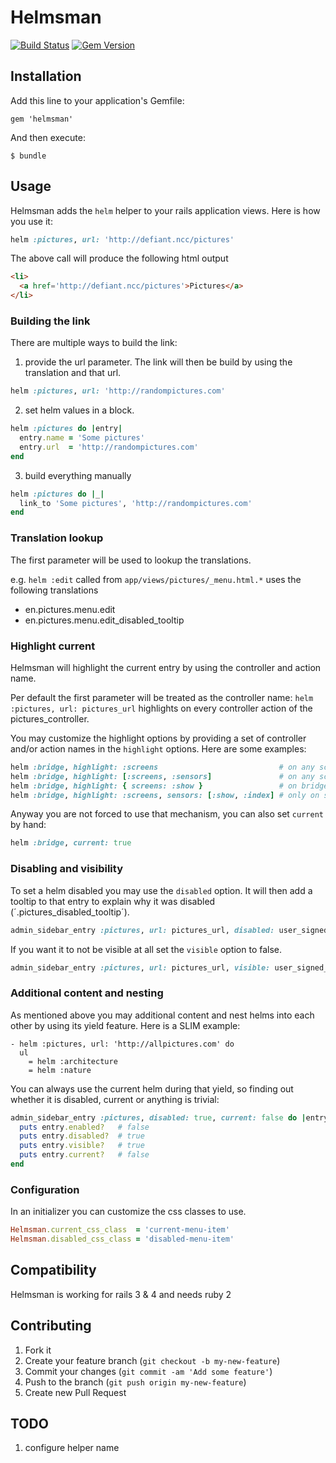 # Helmsman

[![Build Status](https://travis-ci.org/xijo/helmsman.png?branch=master)](https://travis-ci.org/xijo/helmsman) [![Gem Version](https://badge.fury.io/rb/helmsman.png)](http://badge.fury.io/rb/helmsman)

## Installation

Add this line to your application's Gemfile:

    gem 'helmsman'

And then execute:

    $ bundle

## Usage

Helmsman adds the `helm` helper to your rails application views. Here is how you use it:

```ruby
helm :pictures, url: 'http://defiant.ncc/pictures'
```

The above call will produce the following html output

```html
<li>
  <a href='http://defiant.ncc/pictures'>Pictures</a>
</li>
```

### Building the link

There are multiple ways to build the link:

1. provide the url parameter. The link will then be build by using the translation and that url.

```ruby
helm :pictures, url: 'http://randompictures.com'
```

2. set helm values in a block.

```ruby
helm :pictures do |entry|
  entry.name = 'Some pictures'
  entry.url  = 'http://randompictures.com'
end
```

3. build everything manually

```ruby
helm :pictures do |_|
  link_to 'Some pictures', 'http://randompictures.com'
end
```

### Translation lookup

The first parameter will be used to lookup the translations.

e.g. `helm :edit` called from `app/views/pictures/_menu.html.*` uses the following translations

- en.pictures.menu.edit
- en.pictures.menu.edit_disabled_tooltip

### Highlight current

Helmsman will highlight the current entry by using the controller and action name.

Per default the first parameter will be treated as the controller name: `helm :pictures, url: pictures_url` highlights on every controller action of the pictures_controller.

You may customize the highlight options by providing a set of controller and/or action names in the `highlight` options. Here are some examples:

```ruby
helm :bridge, highlight: :screens                           # on any screens controller action
helm :bridge, highlight: [:screens, :sensors]               # on any screens and sensors controller action
helm :bridge, highlight: { screens: :show }                 # on bridges controller show action
helm :bridge, highlight: :screens, sensors: [:show, :index] # only on screens controller #show and #index
```

Anyway you are not forced to use that mechanism, you can also set `current` by hand:

```ruby
helm :bridge, current: true
```

### Disabling and visibility

To set a helm disabled you may use the `disabled` option. It will then add a tooltip to that entry to explain why it was disabled (´.pictures_disabled_tooltip´).

```ruby
admin_sidebar_entry :pictures, url: pictures_url, disabled: user_signed_in?
```

If you want it to not be visible at all set the `visible` option to false.

```ruby
admin_sidebar_entry :pictures, url: pictures_url, visible: user_signed_in?
```

### Additional content and nesting

As mentioned above you may additional content and nest helms into each other by using its yield feature. Here is a SLIM example:

```slim
- helm :pictures, url: 'http://allpictures.com' do
  ul
    = helm :architecture
    = helm :nature
```

You can always use the current helm during that yield, so finding out whether it is disabled, current or anything is trivial:


```ruby
admin_sidebar_entry :pictures, disabled: true, current: false do |entry|
  puts entry.enabled?   # false
  puts entry.disabled?  # true
  puts entry.visible?   # true
  puts entry.current?   # false
end
```

### Configuration

In an initializer you can customize the css classes to use.

```ruby
Helmsman.current_css_class  = 'current-menu-item'
Helmsman.disabled_css_class = 'disabled-menu-item'
```

## Compatibility

Helmsman is working for rails 3 & 4 and needs ruby 2

## Contributing

1. Fork it
2. Create your feature branch (`git checkout -b my-new-feature`)
3. Commit your changes (`git commit -am 'Add some feature'`)
4. Push to the branch (`git push origin my-new-feature`)
5. Create new Pull Request

## TODO

1. configure helper name
